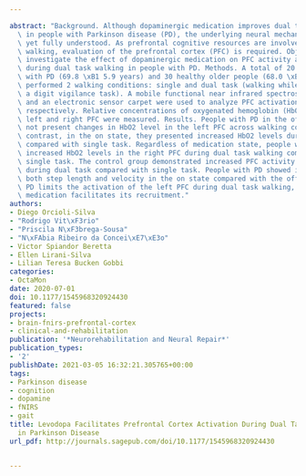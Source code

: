 ---
abstract: "Background. Although dopaminergic medication improves dual task walking\
  \ in people with Parkinson disease (PD), the underlying neural mechanisms are not\
  \ yet fully understood. As prefrontal cognitive resources are involved in dual task\
  \ walking, evaluation of the prefrontal cortex (PFC) is required. Objective. To\
  \ investigate the effect of dopaminergic medication on PFC activity and gait parameters\
  \ during dual task walking in people with PD. Methods. A total of 20 individuals\
  \ with PD (69.8 \xB1 5.9 years) and 30 healthy older people (68.0 \xB1 5.6 years)\
  \ performed 2 walking conditions: single and dual task (walking while performing\
  \ a digit vigilance task). A mobile functional near infrared spectroscopy system\
  \ and an electronic sensor carpet were used to analyze PFC activation and gait parameters,\
  \ respectively. Relative concentrations of oxygenated hemoglobin (HbO2) from the\
  \ left and right PFC were measured. Results. People with PD in the off state did\
  \ not present changes in HbO2 level in the left PFC across walking conditions. In\
  \ contrast, in the on state, they presented increased HbO2 levels during dual task\
  \ compared with single task. Regardless of medication state, people with PD presented\
  \ increased HbO2 levels in the right PFC during dual task walking compared with\
  \ single task. The control group demonstrated increased PFC activity in both hemispheres\
  \ during dual task compared with single task. People with PD showed increases in\
  \ both step length and velocity in the on state compared with the off state. Conclusions.\
  \ PD limits the activation of the left PFC during dual task walking, and dopaminergic\
  \ medication facilitates its recruitment."
authors:
- Diego Orcioli-Silva
- "Rodrigo Vit\xF3rio"
- "Priscila N\xF3brega-Sousa"
- "N\xFAbia Ribeiro da Concei\xE7\xE3o"
- Victor Spiandor Beretta
- Ellen Lirani-Silva
- Lilian Teresa Bucken Gobbi
categories:
- OctaMon
date: 2020-07-01
doi: 10.1177/1545968320924430
featured: false
projects:
- brain-fnirs-prefrontal-cortex
- clinical-and-rehabilitation
publication: '*Neurorehabilitation and Neural Repair*'
publication_types:
- '2'
publishDate: 2021-03-05 16:32:21.305765+00:00
tags:
- Parkinson disease
- cognition
- dopamine
- fNIRS
- gait
title: Levodopa Facilitates Prefrontal Cortex Activation During Dual Task Walking
  in Parkinson Disease
url_pdf: http://journals.sagepub.com/doi/10.1177/1545968320924430

---
